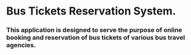 # Bus Tickets Reservation System.
### This application is designed to serve the purpose of online booking and reservation of bus tickets of various bus travel agencies.


